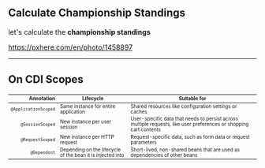<!-- .slide: data-background="img/background/binary-code.jpg" data-background-color="black" data-background-opacity="0.2" -->

## Calculate Championship Standings

let's calculate the **championship standings**

<https://pxhere.com/en/photo/1458897> <!-- .element: class="attribution" -->

---

<!-- Omitted in 45-minute version. -->
<!-- .slide: data-visibility="hidden" -->

## On CDI Scopes

<table style="font-size: 70%">
  <thead>
    <tr>
      <th style="text-align: right">Annotation</th>
      <th>Lifecycle</th>
      <th>Suitable for</th>
    </tr>
  </thead>
  <tbody>
    <tr class="fragment fade-in-then-semi-out">
      <td style="text-align: right"><code>@ApplicationScoped</code></td>
      <td>Same instance for entire application</td>
      <td>Shared resources like configuration settings or caches</td>
    </tr>
    <tr class="fragment fade-in-then-semi-out">
      <td style="text-align: right"><code>@SessionScoped</code></td>
      <td>New instance per user session</td>
      <td>User-specific data that needs to persist across multiple requests, like user preferences or shopping cart contents</td>
    </tr>
    <tr class="fragment fade-in-then-semi-out">
      <td style="text-align: right"><code>@RequestScoped</code></td>
      <td>New instance per HTTP request</td>
      <td>Request-specific data, such as form data or request parameters</td>
    </tr>
    <tr class="fragment">
      <td style="text-align: right"><code>@Dependent</code></td>
      <td>Depending on the lifecycle of the bean it is injected into</td>
      <td>Short-lived, non-shared beans that are used as dependencies of other beans</td>
    </tr>
  </tbody>
</table>
